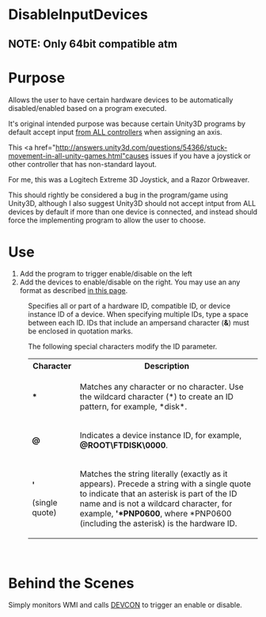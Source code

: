 # DisableInputDevices

<H2>NOTE: Only 64bit compatible atm</H2>

<h1>Purpose</h1>

Allows the user to have certain hardware devices to be automatically disabled/enabled based on a program executed.

It's original intended purpose was because certain Unity3D programs by default accept input <a href="http://docs.unity3d.com/uploads/Main/InputAxis.png">from ALL controllers</a> when assigning an axis. 

This <a href="http://answers.unity3d.com/questions/54366/stuck-movement-in-all-unity-games.html"causes issues</a> if you have a joystick or other controller that has non-standard layout.

For me, this was a Logitech Extreme 3D Joystick, and a Razor Orbweaver.

This should rightly be considered a bug in the program/game using Unity3D, although I also suggest Unity3D should not accept intput from ALL devices by default if more than one device is connected, and instead should force the implementing program to allow the user to choose.

<h1>Use</h1>

1. Add the program to trigger enable/disable on the left
2. Add the devices to enable/disable on the right. You may use an any format as described <a href="https://msdn.microsoft.com/en-us/library/windows/hardware/ff544722%28v=vs.85%29.aspx">in this page</a>.

<dd>
<p>Specifies all or part of a hardware ID, compatible ID, or device instance ID of a device. When specifying multiple IDs, type a space between each ID. IDs that include an ampersand character (<strong>&amp;</strong>) must be enclosed in quotation marks. </p>
<p>The following special characters modify the ID parameter.</p>
<div class="contentTableWrapper"><table responsive="true">
<tbody><tr><th>Character</th><th>Description</th></tr>
<tr><td data-th="Character">
<p><strong>*</strong></p>
</td><td data-th="Description">
<p>Matches any character or no character. Use the wildcard character (*) to create an ID pattern, for example, *disk*.</p>
</td></tr>
<tr><td data-th="Character">
<p><strong>@</strong></p>
</td><td data-th="Description">
<p>Indicates a device instance ID, for example, <strong>@ROOT\FTDISK\0000</strong>.</p>
</td></tr>
<tr><td data-th="Character">
<p><strong>'</strong></p>
<p>(single quote)</p>
</td><td data-th="Description">
<p>Matches the string literally (exactly as it appears). Precede a string with a single quote to indicate that an asterisk is part of the ID name and is not a wildcard character, for example, <strong>'*PNP0600</strong>, where *PNP0600 (including the asterisk) is the hardware ID.</p>
</td></tr>
</tbody></table></div>
<p>&nbsp;</p>
</dd>

<h1>Behind the Scenes</h1>
Simply monitors WMI and calls <a href="https://msdn.microsoft.com/en-us/library/windows/hardware/ff544707%28v=vs.85%29.aspx">DEVCON</a> to trigger an enable or disable.
